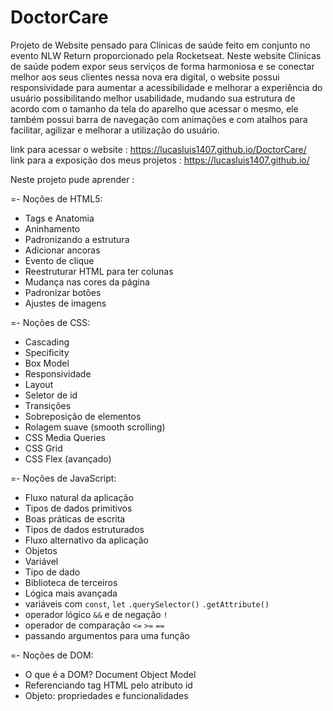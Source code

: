 # DoctorCare

Projeto de Website pensado para Clinicas de saúde feito em conjunto no evento NLW Return proporcionado pela Rocketseat. Neste website Clinicas de saúde podem expor seus serviços de forma harmoniosa e se conectar melhor aos seus clientes nessa nova era digital,  o website possui responsividade para aumentar a acessibilidade e melhorar a experiência do usuário possibilitando melhor usabilidade, mudando sua estrutura de acordo com o tamanho da tela do aparelho que acessar o mesmo, ele também possui barra de navegação com animações e com atalhos para facilitar, agilizar e melhorar a utilização do usuário.

link para acessar o website : https://lucasluis1407.github.io/DoctorCare/ <br>
link para a exposição dos meus projetos : https://lucasluis1407.github.io/

Neste projeto pude aprender :

=- Noções de HTML5:

- Tags e Anatomia
- Aninhamento
- Padronizando a estrutura
- Adicionar ancoras
- Evento de clique 
- Reestruturar HTML para ter colunas
- Mudança nas cores da página
- Padronizar botões
- Ajustes de imagens

=- Noções de CSS:

- Cascading
- Specificity
- Box Model
- Responsividade
- Layout
- Seletor de id
- Transições
- Sobreposição de elementos
- Rolagem suave (smooth scrolling)
- CSS Media Queries
- CSS Grid
- CSS Flex (avançado)

=- Noções de JavaScript:

- Fluxo natural da aplicação
- Tipos de dados primitivos
- Boas práticas de escrita
- Tipos de dados estruturados
- Fluxo alternativo da aplicação
- Objetos
- Variável
- Tipo de dado
- Biblioteca de terceiros
- Lógica mais avançada
- variáveis com `const`, `let`
`.querySelector()`
`.getAttribute()`
- operador lógico `&&` e de negação `!`
- operador de comparação `<=` `>=` `==`
- passando argumentos para uma função

=- Noções de DOM:

- O que é a DOM? Document Object Model
- Referenciando tag HTML pelo atributo id
- Objeto: propriedades e funcionalidades


